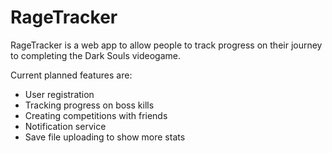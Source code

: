 # RageTracker

RageTracker is a web app to allow people to track progress
on their journey to completing the Dark Souls videogame.

Current planned features are:
* User registration
* Tracking progress on boss kills
* Creating competitions with friends
* Notification service
* Save file uploading to show more stats
